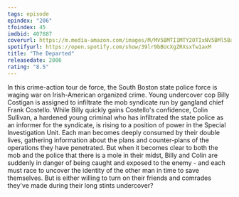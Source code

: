 ```yaml
---
tags: episode
epindex: "206"
tfoindex: 45
imdbid: 407887
coverurl: https://m.media-amazon.com/images/M/MV5BMTI1MTY2OTIxNV5BMl5BanBnXkFtZTYwNjQ4NjY3._V1_SY300_CR0,0,202,300_.jpg
spotifyurl: https://open.spotify.com/show/39lr9bBUcXgZRXsxTw1axM
title: "The Departed"
releasedate: 2006
rating: "8.5"
---
```


In this crime-action tour de force, the South Boston state police force is waging war on Irish-American organized crime. Young undercover cop Billy Costigan is assigned to infiltrate the mob syndicate run by gangland chief Frank Costello. While Billy quickly gains Costello's confidence, Colin Sullivan, a hardened young criminal who has infiltrated the state police as an informer for the syndicate, is rising to a position of power in the Special Investigation Unit. Each man becomes deeply consumed by their double lives, gathering information about the plans and counter-plans of the operations they have penetrated. But when it becomes clear to both the mob and the police that there is a mole in their midst, Billy and Colin are suddenly in danger of being caught and exposed to the enemy - and each must race to uncover the identity of the other man in time to save themselves. But is either willing to turn on their friends and comrades they've made during their long stints undercover?